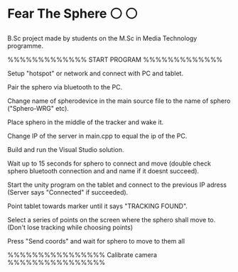 ﻿# Fear The Sphere :white_circle: :white_circle:
B.Sc project made by students on the M.Sc in Media Technology programme. 

%%%%%%%%%%%%%
START PROGRAM
%%%%%%%%%%%%%

Setup "hotspot" or network and connect with PC and tablet.

Pair the sphero via bluetooth to the PC.

Change name of spherodevice in the main source file to the name of sphero ("Sphero-WRG" etc).

Place sphero in the middle of the tracker and wake it.

Change IP of the server in main.cpp to equal the ip of the PC.

Build and run the Visual Studio solution.

Wait up to 15 seconds for sphero to connect and move (double check sphero bluetooth connection and and name if it doesnt succeed).

Start the unity program on the tablet and connect to the previous IP adress (Server says "Connected" if succeeded).

Point tablet towards marker until it says "TRACKING FOUND".

Select a series of points on the screen where the sphero shall move to. (Don't lose tracking while choosing points)

Press "Send coords" and wait for sphero to move to them all

%%%%%%%%%%%%%%%%
Calibrate camera
%%%%%%%%%%%%%%%%
